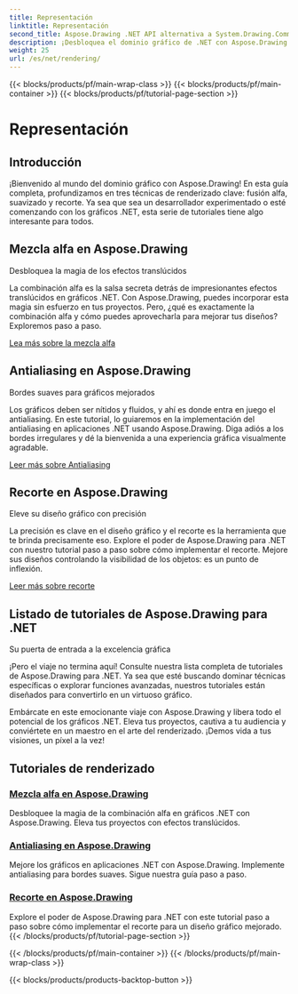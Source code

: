 ```yaml
---
title: Representación
linktitle: Representación
second_title: Aspose.Drawing .NET API alternativa a System.Drawing.Common
description: ¡Desbloquea el dominio gráfico de .NET con Aspose.Drawing! Mejore los proyectos con combinación alfa para obtener efectos translúcidos. Aprenda antialiasing y recorte para diseños mejorados.
weight: 25
url: /es/net/rendering/
---
```


{{< blocks/products/pf/main-wrap-class >}}
{{< blocks/products/pf/main-container >}}
{{< blocks/products/pf/tutorial-page-section >}}

# Representación

## Introducción

¡Bienvenido al mundo del dominio gráfico con Aspose.Drawing! En esta guía completa, profundizamos en tres técnicas de renderizado clave: fusión alfa, suavizado y recorte. Ya sea que sea un desarrollador experimentado o esté comenzando con los gráficos .NET, esta serie de tutoriales tiene algo interesante para todos.

## Mezcla alfa en Aspose.Drawing
Desbloquea la magia de los efectos translúcidos

La combinación alfa es la salsa secreta detrás de impresionantes efectos translúcidos en gráficos .NET. Con Aspose.Drawing, puedes incorporar esta magia sin esfuerzo en tus proyectos. Pero, ¿qué es exactamente la combinación alfa y cómo puedes aprovecharla para mejorar tus diseños? Exploremos paso a paso.

[Lea más sobre la mezcla alfa](./alpha-blending/)

## Antialiasing en Aspose.Drawing
Bordes suaves para gráficos mejorados

Los gráficos deben ser nítidos y fluidos, y ahí es donde entra en juego el antialiasing. En este tutorial, lo guiaremos en la implementación del antialiasing en aplicaciones .NET usando Aspose.Drawing. Diga adiós a los bordes irregulares y dé la bienvenida a una experiencia gráfica visualmente agradable.

[Leer más sobre Antialiasing](./antialiasing/)

## Recorte en Aspose.Drawing
Eleve su diseño gráfico con precisión

La precisión es clave en el diseño gráfico y el recorte es la herramienta que te brinda precisamente eso. Explore el poder de Aspose.Drawing para .NET con nuestro tutorial paso a paso sobre cómo implementar el recorte. Mejore sus diseños controlando la visibilidad de los objetos: es un punto de inflexión.

[Leer más sobre recorte](./clipping/)

## Listado de tutoriales de Aspose.Drawing para .NET
Su puerta de entrada a la excelencia gráfica

¡Pero el viaje no termina aquí! Consulte nuestra lista completa de tutoriales de Aspose.Drawing para .NET. Ya sea que esté buscando dominar técnicas específicas o explorar funciones avanzadas, nuestros tutoriales están diseñados para convertirlo en un virtuoso gráfico.

Embárcate en este emocionante viaje con Aspose.Drawing y libera todo el potencial de los gráficos .NET. Eleva tus proyectos, cautiva a tu audiencia y conviértete en un maestro en el arte del renderizado. ¡Demos vida a tus visiones, un píxel a la vez!
## Tutoriales de renderizado
### [Mezcla alfa en Aspose.Drawing](./alpha-blending/)
Desbloquee la magia de la combinación alfa en gráficos .NET con Aspose.Drawing. Eleva tus proyectos con efectos translúcidos.
### [Antialiasing en Aspose.Drawing](./antialiasing/)
Mejore los gráficos en aplicaciones .NET con Aspose.Drawing. Implemente antialiasing para bordes suaves. Sigue nuestra guía paso a paso.
### [Recorte en Aspose.Drawing](./clipping/)
Explore el poder de Aspose.Drawing para .NET con este tutorial paso a paso sobre cómo implementar el recorte para un diseño gráfico mejorado.
{{< /blocks/products/pf/tutorial-page-section >}}

{{< /blocks/products/pf/main-container >}}
{{< /blocks/products/pf/main-wrap-class >}}

{{< blocks/products/products-backtop-button >}}
